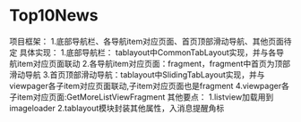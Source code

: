 # Top10News
项目框架：
1.底部导航栏、各导航item对应页面、首页顶部滑动导航、其他页面待定
具体实现：
1.底部导航栏： tablayout中CommonTabLayout实现，并与各导航item对应页面联动
2.各导航item对应页面：fragment，fragment中首页为顶部滑动导航
3.首页顶部滑动导航：tablayout中SlidingTabLayout实现，并与viewpager各子item对应页面联动,子item对应页面也是fragment
4.viewpager各子item对应页面:GetMoreListViewFragment
其他要点：
1.listview加载用到imageloader
2.tablayout模块封装其他属性，入消息提醒角标
